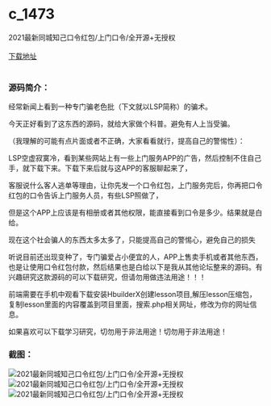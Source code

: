 # c_1473
2021最新同城知己口令红包/上门口令/全开源+无授权
<br/></br>
[下载地址](https://www.uuid2.com/1473.html "下载地址")
<br/></br>
<h3>源码简介：</h3>
<p>经常新闻上看到一种专门骗老色批（下文就以LSP简称）的骗术。<p>
<p>今天正好看到了这东西的源码，就给大家做个科普。避免有人上当受骗。<p>
<p>（我理解的可能有点片面或者不正确，大家看看就行，提高自己的警惕性）：<p>
<p>LSP空虚寂寞冷，看到某些网站上有一些上门服务APP的广告，然后控制不住自己手，就下载下来。下载下来后就与这APP的客服聊起来了，<p>
<p>客服说什么客人逃单等理由，让你先发一个口令红包，上门服务完后，你再把口令红包的口令告诉上门服务人员，有些LSP照做了，<p>
<p>但是这个APP上应该是有相册或者其他权限，能直接看到口令是多少。结果就是白给。<p>
<p>现在这个社会骗人的东西太多太多了，只能提高自己的警惕心，避免自己的损失<p>
<p>听说目前还出现变种了，专门骗爱占小便宜的人，APP上售卖手机或者其他东西，也是让使用口令红包付款，然后结果也是白给以下是我从其他论坛整来的源码。有兴趣研究这款源码的可以下载研究，但请勿用做违法用途！！！<p>
<p>前端需要在手机中观看下载安装HbuilderX创建lesson项目,解压lesson压缩包，复制lesson里面的内容覆盖到项目里面，搜索.php相关网址，修改为你的网址信息。<p>
<p>如果喜欢可以下载学习研究，切勿用于非法用途！切勿用于非法用途！<p>
<h3>截图：</h3>
<img src="https://www.uuid2.com/wp-content/uploads/img/uimage/59171630289655.png" alt="2021最新同城知己口令红包/上门口令/全开源+无授权"><img src="https://www.uuid2.com/wp-content/uploads/img/uimage/62071630289662.png" alt="2021最新同城知己口令红包/上门口令/全开源+无授权"><img src="https://www.uuid2.com/wp-content/uploads/img/uimage/95171630289664.png" alt="2021最新同城知己口令红包/上门口令/全开源+无授权">

